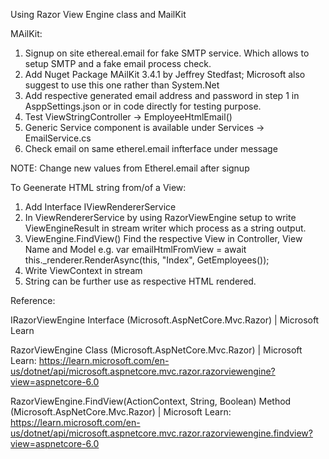 Using Razor View Engine class and MailKit

MAilKit:
1. Signup on site ethereal.email for fake SMTP service. Which allows to setup SMTP and a fake email process check.
2. Add Nuget Package MAilKit 3.4.1 by Jeffrey Stedfast; Microsoft also suggest to use this one rather than System.Net
3. Add respective generated email address and password in step 1 in AsppSettings.json or in code directly for testing purpose.
4. Test ViewStringController -> EmployeeHtmlEmail()
5. Generic Service component is available under Services -> EmailService.cs
6. Check email on same etherel.email infterface under message

NOTE: Change new values from Etherel.email after signup

To Geenerate HTML string from/of a View:
1. Add Interface IViewRendererService
2. In ViewRendererService by using RazorViewEngine setup to write ViewEngineResult in stream writer which process as a string output.
3. ViewEngine.FindView() Find the respective View in Controller, View Name and Model
e.g. var emailHtmlFromView = await this._renderer.RenderAsync(this, "Index", GetEmployees());
4. Write ViewContext in stream
5. String can be further use as respective HTML rendered.

Reference:

IRazorViewEngine Interface (Microsoft.AspNetCore.Mvc.Razor) | Microsoft Learn

RazorViewEngine Class (Microsoft.AspNetCore.Mvc.Razor) | Microsoft Learn:
https://learn.microsoft.com/en-us/dotnet/api/microsoft.aspnetcore.mvc.razor.razorviewengine?view=aspnetcore-6.0

RazorViewEngine.FindView(ActionContext, String, Boolean) Method (Microsoft.AspNetCore.Mvc.Razor) | Microsoft Learn:
https://learn.microsoft.com/en-us/dotnet/api/microsoft.aspnetcore.mvc.razor.razorviewengine.findview?view=aspnetcore-6.0
